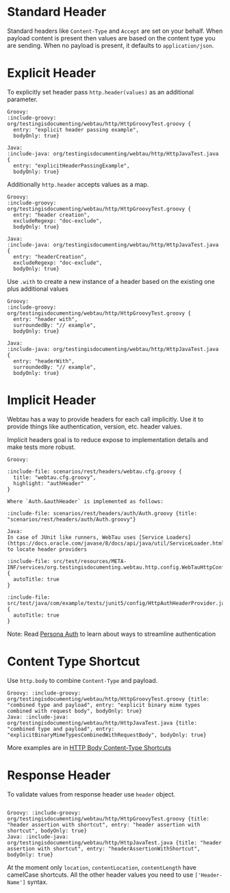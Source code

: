 # Standard Header

Standard headers like `Content-Type` and `Accept` are set on your behalf. 
When payload content is present then values are based on the content type you are sending. 
When no payload is present, it defaults to `application/json`.   

# Explicit Header

To explicitly set header pass `http.header(values)` as an additional parameter.

```tabs
Groovy:
:include-groovy: org/testingisdocumenting/webtau/http/HttpGroovyTest.groovy {
  entry: "explicit header passing example", 
  bodyOnly: true}

Java:
:include-java: org/testingisdocumenting/webtau/http/HttpJavaTest.java {
  entry: "explicitHeaderPassingExample",
  bodyOnly: true}
```

Additionally `http.header` accepts values as a map.

```tabs
Groovy:
:include-groovy: org/testingisdocumenting/webtau/http/HttpGroovyTest.groovy {
  entry: "header creation",
  excludeRegexp: "doc-exclude",
  bodyOnly: true}
  
Java:
:include-java: org/testingisdocumenting/webtau/http/HttpJavaTest.java {
  entry: "headerCreation",
  excludeRegexp: "doc-exclude",
  bodyOnly: true}
```

Use `.with` to create a new instance of a header based on the existing one plus additional values

```tabs
Groovy:
:include-groovy: org/testingisdocumenting/webtau/http/HttpGroovyTest.groovy {
  entry: "header with",
  surroundedBy: "// example",
  bodyOnly: true}
  
Java:
:include-java: org/testingisdocumenting/webtau/http/HttpJavaTest.java {
  entry: "headerWith",
  surroundedBy: "// example",
  bodyOnly: true}
```

# Implicit Header

Webtau has a way to provide headers for each call implicitly.
Use it to provide things like authentication, version, etc. header values.

Implicit headers goal is to reduce expose to implementation details and make tests more robust.

```tabs
Groovy:

:include-file: scenarios/rest/headers/webtau.cfg.groovy {
  title: "webtau.cfg.groovy",
  highlight: "authHeader"
}

Where `Auth.&authHeader` is implemented as follows:

:include-file: scenarios/rest/headers/auth/Auth.groovy {title: "scenarios/rest/headers/auth/Auth.groovy"}

Java:
In case of JUnit like runners, WebTau uses [Service Loaders](https://docs.oracle.com/javase/8/docs/api/java/util/ServiceLoader.html) 
to locate header providers

:include-file: src/test/resources/META-INF/services/org.testingisdocumenting.webtau.http.config.WebTauHttpConfiguration {
  autoTitle: true
}

:include-file: src/test/java/com/example/tests/junit5/config/HttpAuthHeaderProvider.java {
  autoTitle: true
}
```

Note: Read [Persona Auth](persona/HTTP-persona) to learn about ways to streamline authentication

# Content Type Shortcut 

Use `http.body` to combine `Content-Type` and payload.

```tabs
Groovy: :include-groovy: org/testingisdocumenting/webtau/http/HttpGroovyTest.groovy {title: "combined type and payload", entry: "explicit binary mime types combined with request body", bodyOnly: true}
Java: :include-java: org/testingisdocumenting/webtau/http/HttpJavaTest.java {title: "combined type and payload", entry: "explicitBinaryMimeTypesCombinedWithRequestBody", bodyOnly: true}
```

More examples are in [HTTP Body Content-Type Shortcuts](HTTP/body#content-type-shortcuts)
  
# Response Header

To validate values from response header use `header` object.

```tabs

Groovy: :include-groovy: org/testingisdocumenting/webtau/http/HttpGroovyTest.groovy {title: "header assertion with shortcut", entry: "header assertion with shortcut", bodyOnly: true}
Java: :include-java: org/testingisdocumenting/webtau/http/HttpJavaTest.java {title: "header assertion with shortcut", entry: "headerAssertionWithShortcut", bodyOnly: true}

```

At the moment only `location`, `contentLocation`, `contentLength` have camelCase shortcuts.
All the other header values you need to use `['Header-Name']` syntax.